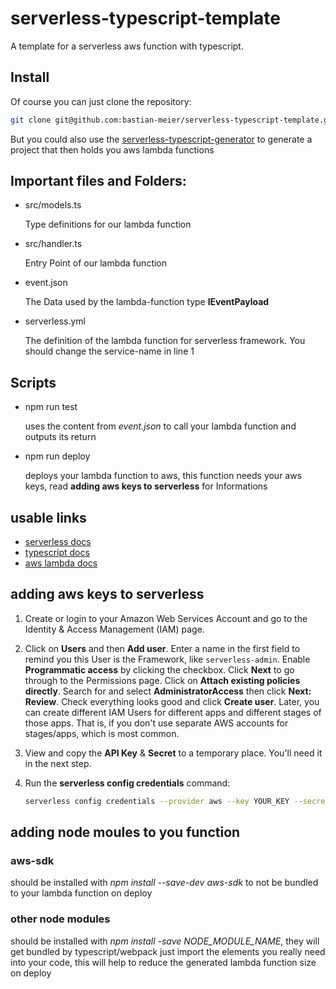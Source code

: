 # serverless-typescript-template

A template for a serverless aws function with typescript.

## Install

Of course you can just clone the repository:


   ```bash
   git clone git@github.com:bastian-meier/serverless-typescript-template.git
   ``` 
   
But you could also use the [serverless-typescript-generator](https://github.com/bastian-meier/serverless-typescript-generator) to generate a project that then holds you aws lambda functions


## Important files and Folders:

* src/models.ts

   Type definitions for our lambda function
   
* src/handler.ts

   Entry Point of our lambda function
   
* event.json

   The Data used by the lambda-function type **IEventPayload**
   
* serverless.yml

   The definition of the lambda function for serverless framework.
   You should change the service-name in line 1
   
## Scripts

* npm run test

    uses the content from *event.json* to call your lambda function and outputs its return
    
* npm run deploy

    deploys your lambda function to aws, this function needs your aws keys, read **adding aws keys to serverless** for Informations
  
## usable links

* [serverless docs](https://serverless.com/framework/docs/providers/aws/)
* [typescript docs](https://www.typescriptlang.org/docs/home.html)
* [aws lambda docs](http://docs.aws.amazon.com/lambda/latest/dg/welcome.html)
    
## adding aws keys to serverless

1. Create or login to your Amazon Web Services Account and go to the Identity & Access Management (IAM) page.

2. Click on **Users** and then **Add user**. Enter a name in the first field to remind you this User is the Framework, like `serverless-admin`. Enable **Programmatic access** by clicking the checkbox. Click **Next** to go through to the Permissions page. Click on **Attach existing policies directly**. Search for and select **AdministratorAccess** then click **Next: Review**. Check everything looks good and click **Create user**. Later, you can create different IAM Users for different apps and different stages of those apps.  That is, if you don't use separate AWS accounts for stages/apps, which is most common.

3. View and copy the **API Key** & **Secret** to a temporary place. You'll need it in the next step.
   
4. Run the **serverless config credentials** command:

   ```bash
   serverless config credentials --provider aws --key YOUR_KEY --secret YOUR_SECRET
   ``` 
   
## adding node moules to you function

### aws-sdk

should be installed with *npm install --save-dev aws-sdk* to not be bundled to your lambda function on deploy

### other node modules

should be installed with *npm install -save NODE_MODULE_NAME*, they will get bundled by typescript/webpack
just import the elements you really need into your code, this will help to reduce the generated lambda function size on deploy